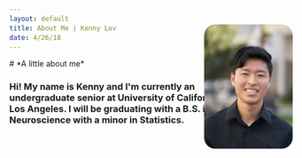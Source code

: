 ```yaml
---
layout: default
title: About Me | Kenny Lov
date: 4/26/18
---
```

<style> 
nav ul li:nth-child(2) a{
 color: #45a29e; 
 text-decoration:underline;
 text-decoration-color:#45a29e;
}
  
img#me{
  float: right; 
  margin:20px;
  width:160px;
  height:260x; 
  border-radius: 20px;
  position: fixed;
  right: 200px;
  top: 80px;
}
</style>



<p>
<img id = "me" src="linkedin pic.jpg">
</p>
# *A little about me*

<h3 style = "margin-right: 0px; width: 80%;">
Hi! My name is Kenny and I'm currently an undergraduate senior at University of California, Los Angeles. I will be graduating with a B.S. in Neuroscience with a minor in Statistics. 


<br><br><br>
  </h3>
  
